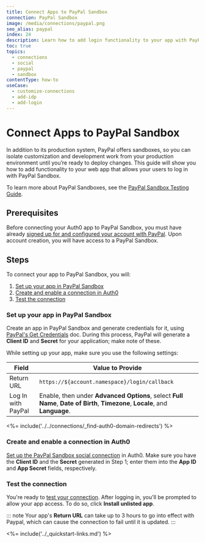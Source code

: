 ```yaml
---
title: Connect Apps to PayPal Sandbox
connection: PayPal Sandbox
image: /media/connections/paypal.png
seo_alias: paypal
index: 24
description: Learn how to add login functionality to your app with PayPal Sandbox. You will need to generate keys, copy these into your Auth0 settings, and enable the connection.
toc: true
topics:
  - connections
  - social
  - paypal
  - sandbox
contentType: how-to
useCase:
  - customize-connections
  - add-idp
  - add-login
---
```


# Connect Apps to PayPal Sandbox

In addition to its production system, PayPal offers sandboxes, so you can isolate customization and development work from your production environment until you’re ready to deploy changes. This guide will show you how to add functionality to your web app that allows your users to log in with PayPal Sandbox.

To learn more about PayPal Sandboxes, see the [PayPal Sandbox Testing Guide](https://developer.paypal.com/docs/api-basics/sandbox/).

## Prerequisites

Before connecting your Auth0 app to PayPal Sandbox, you must have already [signed up for and configured your account with PayPal](https://developer.paypal.com). Upon account creation, you will have access to a PayPal Sandbox.

## Steps

To connect your app to PayPal Sandbox, you will:

1. [Set up your app in PayPal Sandbox](#set-up-your-app-in-paypal)
2. [Create and enable a connection in Auth0](#create-and-enable-a-connection-in-auth0)
3. [Test the connection](#test-the-connection)

### Set up your app in PayPal Sandbox

Create an app in PayPal Sandbox and generate credentials for it, using [PayPal's Get Credentials](https://developer.paypal.com/docs/api/overview/#get-credentials) doc. During this process, PayPal will generate a **Client ID** and **Secret** for your application; make note of these.

While setting up your app, make sure you use the following settings:

| Field | Value to Provide |
| - | - |
| Return URL | `https://${account.namespace}/login/callback` |
| Log In with PayPal | Enable, then under **Advanced Options**, select **Full Name**, **Date of Birth**, **Timezone**, **Locale**, and **Language**. |

<%= include('../../connections/_find-auth0-domain-redirects') %>

### Create and enable a connection in Auth0

[Set up the PayPal Sandbox social connection](/dashboard/guides/connections/set-up-connections-social) in Auth0. Make sure you have the **Client ID** and the **Secret** generated in Step 1; enter them into the **App ID** and **App Secret** fields, respectively.

### Test the connection

You're ready to [test your connection](/dashboard/guides/connections/test-connections-social). After logging in, you'll be prompted to allow your app access. To do so, click **Install unlisted app**.

::: note
Your app's **Return URL** can take up to 3 hours to go into effect with Paypal, which can cause the connection to fail until it is updated.
:::

<%= include('../_quickstart-links.md') %>
